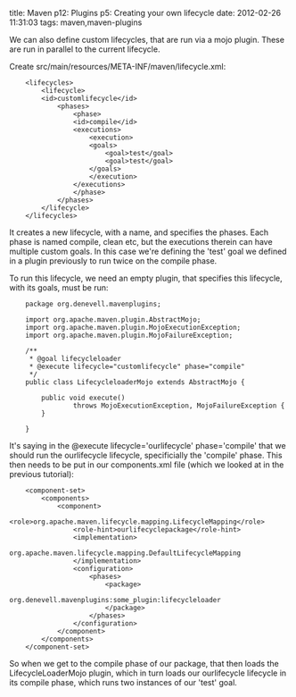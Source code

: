title: Maven p12: Plugins p5: Creating your own lifecycle
date: 2012-02-26 11:31:03
tags: maven,maven-plugins

We can also define custom lifecycles, that are run via a mojo plugin. These are run in parallel to the current lifecycle.

Create src/main/resources/META-INF/maven/lifecycle.xml:

		<lifecycles>
			<lifecycle>
			<id>customlifecycle</id>
				<phases>
				    <phase>
					<id>compile</id>
					<executions>
					    <execution>
						<goals>
						    <goal>test</goal>
						    <goal>test</goal>                            
						</goals>                        
					    </execution>
					</executions>
				    </phase>
				</phases>
			</lifecycle>
		</lifecycles>

It creates a new lifecycle, with a name, and specifies the phases. Each phase is named compile, clean etc, but the executions therein can have multiple custom goals. In this case we're defining the 'test' goal we defined in a plugin previously to run twice on the compile phase.

To run this lifecycle, we need an empty plugin, that specifies this lifecycle, with its goals, must be run:

		package org.denevell.mavenplugins;
		
		import org.apache.maven.plugin.AbstractMojo;
		import org.apache.maven.plugin.MojoExecutionException;
		import org.apache.maven.plugin.MojoFailureException;
		
		/**
		 * @goal lifecycleloader 
		 * @execute lifecycle="customlifecycle" phase="compile"
		 */
		public class LifecycleloaderMojo extends AbstractMojo {
		
			public void execute() 
					throws MojoExecutionException, MojoFailureException {
			}
		
		}

It's saying in the @execute lifecycle='ourlifecycle' phase='compile' that we should run the ourlifecycle lifecycle, specificially the 'compile' phase. This then needs to be put in our components.xml file (which we looked at in the previous tutorial):

		<component-set>
			<components>
				<component>
					<role>org.apache.maven.lifecycle.mapping.LifecycleMapping</role>
					<role-hint>ourlifecyclepackage</role-hint>
					<implementation>
						org.apache.maven.lifecycle.mapping.DefaultLifecycleMapping
					</implementation>
					<configuration>
						<phases>
							<package>
								org.denevell.mavenplugins:some_plugin:lifecycleloader					
							</package>
						</phases>
					</configuration>
				</component>
			</components>
		</component-set>

So when we get to the compile phase of our package, that then loads the LifecycleLoaderMojo plugin, which in turn loads our ourlifecycle lifecycle in its compile phase, which runs two instances of our 'test' goal.  

